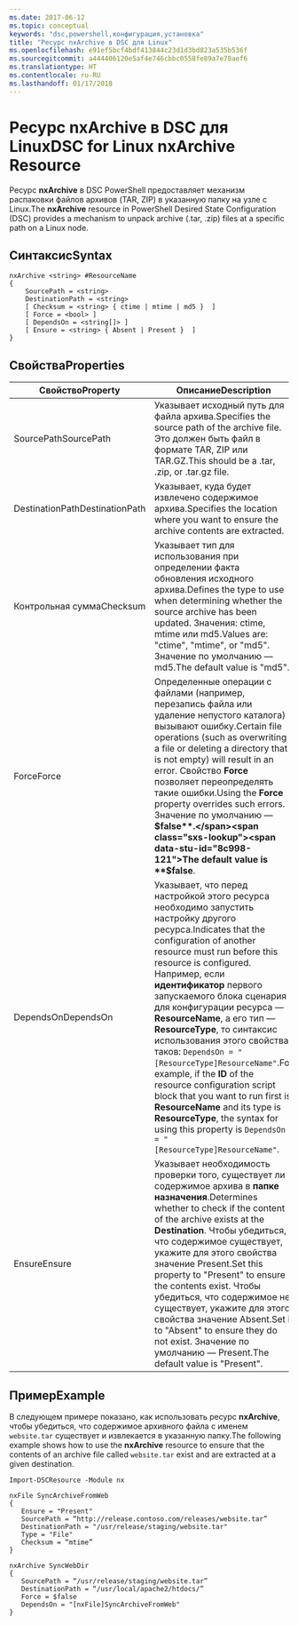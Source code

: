 ```yaml
---
ms.date: 2017-06-12
ms.topic: conceptual
keywords: "dsc,powershell,конфигурация,установка"
title: "Ресурс nxArchive в DSC для Linux"
ms.openlocfilehash: e91ef5bcf4bdf413844c23d1d3bd823a535b536f
ms.sourcegitcommit: a444406120e5af4e746cbbc0558fe89a7e78aef6
ms.translationtype: HT
ms.contentlocale: ru-RU
ms.lasthandoff: 01/17/2018
---
```

# <a name="dsc-for-linux-nxarchive-resource"></a><span data-ttu-id="8c998-103">Ресурс nxArchive в DSC для Linux</span><span class="sxs-lookup"><span data-stu-id="8c998-103">DSC for Linux nxArchive Resource</span></span>

<span data-ttu-id="8c998-104">Ресурс **nxArchive** в DSC PowerShell предоставляет механизм распаковки файлов архивов (TAR, ZIP) в указанную папку на узле с Linux.</span><span class="sxs-lookup"><span data-stu-id="8c998-104">The **nxArchive** resource in PowerShell Desired State Configuration (DSC) provides a mechanism to unpack archive (.tar, .zip) files at a specific path on a Linux node.</span></span>

## <a name="syntax"></a><span data-ttu-id="8c998-105">Синтаксис</span><span class="sxs-lookup"><span data-stu-id="8c998-105">Syntax</span></span>

```
nxArchive <string> #ResourceName
{
    SourcePath = <string>
    DestinationPath = <string>
    [ Checksum = <string> { ctime | mtime | md5 }  ]
    [ Force = <bool> ]
    [ DependsOn = <string[]> ]
    [ Ensure = <string> { Absent | Present }  ]
}
```

## <a name="properties"></a><span data-ttu-id="8c998-106">Свойства</span><span class="sxs-lookup"><span data-stu-id="8c998-106">Properties</span></span>

|  <span data-ttu-id="8c998-107">Свойство</span><span class="sxs-lookup"><span data-stu-id="8c998-107">Property</span></span> |  <span data-ttu-id="8c998-108">Описание</span><span class="sxs-lookup"><span data-stu-id="8c998-108">Description</span></span> | 
|---|---|
| <span data-ttu-id="8c998-109">SourcePath</span><span class="sxs-lookup"><span data-stu-id="8c998-109">SourcePath</span></span>| <span data-ttu-id="8c998-110">Указывает исходный путь для файла архива.</span><span class="sxs-lookup"><span data-stu-id="8c998-110">Specifies the source path of the archive file.</span></span> <span data-ttu-id="8c998-111">Это должен быть файл в формате TAR, ZIP или TAR.GZ.</span><span class="sxs-lookup"><span data-stu-id="8c998-111">This should be a .tar, .zip, or .tar.gz file.</span></span> | 
| <span data-ttu-id="8c998-112">DestinationPath</span><span class="sxs-lookup"><span data-stu-id="8c998-112">DestinationPath</span></span>| <span data-ttu-id="8c998-113">Указывает, куда будет извлечено содержимое архива.</span><span class="sxs-lookup"><span data-stu-id="8c998-113">Specifies the location where you want to ensure the archive contents are extracted.</span></span>| 
| <span data-ttu-id="8c998-114">Контрольная сумма</span><span class="sxs-lookup"><span data-stu-id="8c998-114">Checksum</span></span>| <span data-ttu-id="8c998-115">Указывает тип для использования при определении факта обновления исходного архива.</span><span class="sxs-lookup"><span data-stu-id="8c998-115">Defines the type to use when determining whether the source archive has been updated.</span></span> <span data-ttu-id="8c998-116">Значения: ctime, mtime или md5.</span><span class="sxs-lookup"><span data-stu-id="8c998-116">Values are: "ctime", "mtime", or "md5".</span></span> <span data-ttu-id="8c998-117">Значение по умолчанию — md5.</span><span class="sxs-lookup"><span data-stu-id="8c998-117">The default value is "md5".</span></span>| 
| <span data-ttu-id="8c998-118">Force</span><span class="sxs-lookup"><span data-stu-id="8c998-118">Force</span></span>| <span data-ttu-id="8c998-119">Определенные операции с файлами (например, перезапись файла или удаление непустого каталога) вызывают ошибку.</span><span class="sxs-lookup"><span data-stu-id="8c998-119">Certain file operations (such as overwriting a file or deleting a directory that is not empty) will result in an error.</span></span> <span data-ttu-id="8c998-120">Свойство **Force** позволяет переопределять такие ошибки.</span><span class="sxs-lookup"><span data-stu-id="8c998-120">Using the **Force** property overrides such errors.</span></span> <span data-ttu-id="8c998-121">Значение по умолчанию — **$false**.</span><span class="sxs-lookup"><span data-stu-id="8c998-121">The default value is **$false**.</span></span>| 
| <span data-ttu-id="8c998-122">DependsOn</span><span class="sxs-lookup"><span data-stu-id="8c998-122">DependsOn</span></span> | <span data-ttu-id="8c998-123">Указывает, что перед настройкой этого ресурса необходимо запустить настройку другого ресурса.</span><span class="sxs-lookup"><span data-stu-id="8c998-123">Indicates that the configuration of another resource must run before this resource is configured.</span></span> <span data-ttu-id="8c998-124">Например, если **идентификатор** первого запускаемого блока сценария для конфигурации ресурса — **ResourceName**, а его тип — **ResourceType**, то синтаксис использования этого свойства таков: `DependsOn = "[ResourceType]ResourceName"`.</span><span class="sxs-lookup"><span data-stu-id="8c998-124">For example, if the **ID** of the resource configuration script block that you want to run first is **ResourceName** and its type is **ResourceType**, the syntax for using this property is `DependsOn = "[ResourceType]ResourceName"`.</span></span>| 
| <span data-ttu-id="8c998-125">Ensure</span><span class="sxs-lookup"><span data-stu-id="8c998-125">Ensure</span></span>| <span data-ttu-id="8c998-126">Указывает необходимость проверки того, существует ли содержимое архива в **папке назначения**.</span><span class="sxs-lookup"><span data-stu-id="8c998-126">Determines whether to check if the content of the archive exists at the **Destination**.</span></span> <span data-ttu-id="8c998-127">Чтобы убедиться, что содержимое существует, укажите для этого свойства значение Present.</span><span class="sxs-lookup"><span data-stu-id="8c998-127">Set this property to "Present" to ensure the contents exist.</span></span> <span data-ttu-id="8c998-128">Чтобы убедиться, что содержимое не существует, укажите для этого свойства значение Absent.</span><span class="sxs-lookup"><span data-stu-id="8c998-128">Set it to "Absent" to ensure they do not exist.</span></span> <span data-ttu-id="8c998-129">Значение по умолчанию — Present.</span><span class="sxs-lookup"><span data-stu-id="8c998-129">The default value is "Present".</span></span>| 

## <a name="example"></a><span data-ttu-id="8c998-130">Пример</span><span class="sxs-lookup"><span data-stu-id="8c998-130">Example</span></span>

<span data-ttu-id="8c998-131">В следующем примере показано, как использовать ресурс **nxArchive**, чтобы убедиться, что содержимое архивного файла с именем `website.tar` существует и извлекается в указанную папку.</span><span class="sxs-lookup"><span data-stu-id="8c998-131">The following example shows how to use the **nxArchive** resource to ensure that the contents of an archive file called `website.tar` exist and are extracted at a given destination.</span></span>

```
Import-DSCResource -Module nx 

nxFile SyncArchiveFromWeb
{
   Ensure = "Present"
   SourcePath = “http://release.contoso.com/releases/website.tar”
   DestinationPath = "/usr/release/staging/website.tar"
   Type = "File"
   Checksum = “mtime”
}

nxArchive SyncWebDir
{
   SourcePath = “/usr/release/staging/website.tar”
   DestinationPath = “/usr/local/apache2/htdocs/”
   Force = $false
   DependsOn = "[nxFile]SyncArchiveFromWeb"
} 
```

